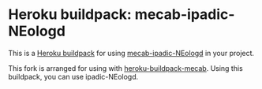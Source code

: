 Heroku buildpack: mecab-ipadic-NEologd
=======================

This is a [Heroku buildpack](http://devcenter.heroku.com/articles/buildpacks) for using [mecab-ipadic-NEologd](https://github.com/neologd/mecab-ipadic-neologd) in your project.

This fork is arranged for using with [heroku-buildpack-mecab](https://github.com/diasks2/heroku-buildpack-mecab).
Using this buildpack, you can use ipadic-NEologd.